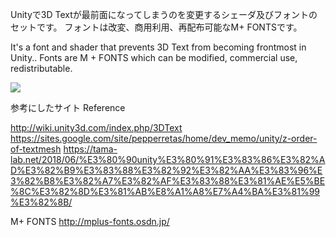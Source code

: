 Unityで3D Textが最前面になってしまうのを変更するシェーダ及びフォントのセットです。
フォントは改変、商用利用、再配布可能なM+ FONTSです。

It's a font and shader that prevents 3D Text from becoming frontmost in Unity.. Fonts are M + FONTS which can be modified, commercial use, redistributable.

<img src="https://raw.githubusercontent.com/noriben327/3DtextHide/master/3DtextHide_sampleIMG.jpg">

参考にしたサイト Reference

http://wiki.unity3d.com/index.php/3DText
https://sites.google.com/site/pepperretas/home/dev_memo/unity/z-order-of-textmesh
https://tama-lab.net/2018/06/%E3%80%90unity%E3%80%91%E3%83%86%E3%82%AD%E3%82%B9%E3%83%88%E3%82%92%E3%82%AA%E3%83%96%E3%82%B8%E3%82%A7%E3%82%AF%E3%83%88%E3%81%AE%E5%BE%8C%E3%82%8D%E3%81%AB%E8%A1%A8%E7%A4%BA%E3%81%99%E3%82%8B/

M+ FONTS
http://mplus-fonts.osdn.jp/
